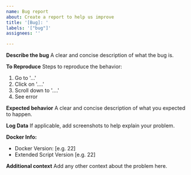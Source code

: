 ```yaml
---
name: Bug report
about: Create a report to help us improve
title: '[Bug]: '
labels: '["bug"]'
assignees: ''

---
```


**Describe the bug**
A clear and concise description of what the bug is.

**To Reproduce**
Steps to reproduce the behavior:
1. Go to '...'
2. Click on '....'
3. Scroll down to '....'
4. See error

**Expected behavior**
A clear and concise description of what you expected to happen.

**Log Data**
If applicable, add screenshots to help explain your problem.

**Docker Info:**
 - Docker Version: [e.g. 22]
 - Extended Script Version [e.g. 22]

**Additional context**
Add any other context about the problem here.
